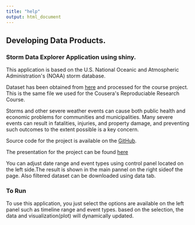 ```yaml
---
title: "help"
output: html_document
---
```

## Developing Data Products.
### Storm Data Explorer Application using shiny.

This application is based on the U.S. National Oceanic and Atmospheric Administration's (NOAA) storm database.

Dataset has been obtained from [here](https://d396qusza40orc.cloudfront.net/repdata%2Fdata%2FStormData.csv.bz2) and processed for the course project. This is the same file we used for the Cousera's Reproduciable Research Course.

Storms and other severe weather events can cause both public health and economic problems for communities and municipalities. Many severe events can result in fatalities, injuries, and property damage, and preventing such outcomes to the extent possible is a key concern.

Source code for the project is available on the [GitHub](https://github.com/Joearockiam/DataProducts).

The presentation for the project can be found [here](http://rpubs.com/joearockiam/127711)

You can adjust date range and event types using control panel located on the left side.The result is shown in the main pannel on the right sideof the page.
Also filtered dataset can be downloaded using data tab.

### To Run
To use this application, you just select the options are available on the left panel such as timeline range and event types.
based on the selection, the data and visualization(plot) will dynamically updated.


